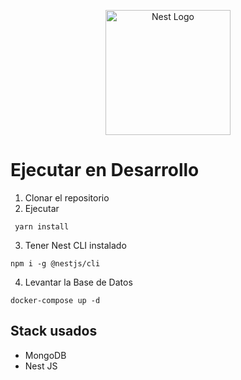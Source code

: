 <p align="center">
  <a href="http://nestjs.com/" target="blank"><img src="https://nestjs.com/img/logo-small.svg" width="200" alt="Nest Logo" /></a>
</p>

# Ejecutar en Desarrollo 
  1. Clonar el repositorio
  2. Ejecutar
   ```
    yarn install
   ```
  3. Tener Nest CLI instalado
   ```
  npm i -g @nestjs/cli
   ```

  4. Levantar la Base de Datos 
   ```
  docker-compose up -d
   ```

## Stack usados
* MongoDB
* Nest JS